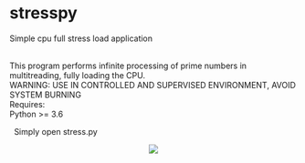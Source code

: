# stresspy
Simple cpu full stress load application<br/><br/>

This program performs infinite processing of prime numbers in multitreading, fully loading the CPU.<br/>
WARNING: USE IN CONTROLLED AND SUPERVISED ENVIRONMENT, AVOID SYSTEM BURNING<br/>
Requires:<br/>
Python >= 3.6<br/>

&nbsp;
Simply open stress.py

<center><img src="https://i.imgur.com/HDwgPUJ.png" /></center>

